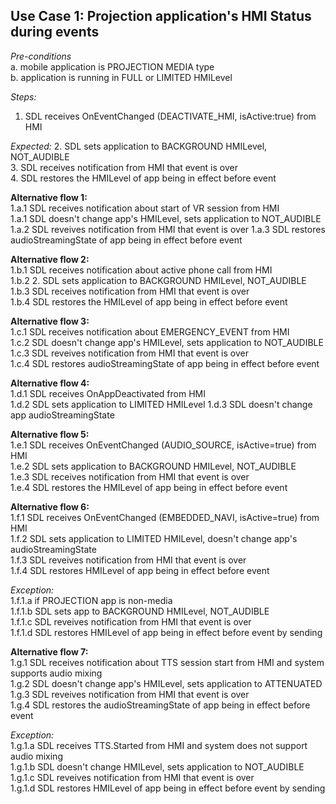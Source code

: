 
## Use Case 1: Projection application's HMI Status during events

_Pre-conditions_  
a. mobile application is PROJECTION MEDIA type  
b. application is running in FULL or LIMITED HMILevel  

_Steps:_
1. SDL receives OnEventChanged (DEACTIVATE_HMI, isActive:true) from HMI

_Expected:_
2. SDL sets application to BACKGROUND HMILevel, NOT_AUDIBLE  
3. SDL receives notification from HMI that event is over  
4. SDL restores the HMILevel of app being in effect before event

**Alternative flow 1:**  
1.a.1 SDL receives notification about start of VR session from HMI  
1.a.1 SDL doesn't change app's HMILevel, sets application to NOT_AUDIBLE  
1.a.2 SDL reveives notification from HMI that event is over 
1.a.3 SDL restores audioStreamingState of app being in effect before event  

**Alternative flow 2:**  
1.b.1 SDL receives notification about active phone call from HMI  
1.b.2 2. SDL sets application to BACKGROUND HMILevel, NOT_AUDIBLE  
1.b.3 SDL receives notification from HMI that event is over  
1.b.4 SDL restores the HMILevel of app being in effect before event

**Alternative flow 3:**  
1.c.1 SDL receives notification about EMERGENCY_EVENT from HMI  
1.c.2 SDL doesn't change app's HMILevel, sets application to NOT_AUDIBLE  
1.c.3 SDL reveives notification from HMI that event is over  
1.c.4 SDL restores audioStreamingState of app being in effect before event 

**Alternative flow 4:**  
1.d.1 SDL receives OnAppDeactivated from HMI  
1.d.2 SDL sets application to LIMITED HMILevel 
1.d.3 SDL doesn't change app audioStreamingState  

**Alternative flow 5:**  
1.e.1 SDL receives OnEventChanged (AUDIO_SOURCE, isActive=true) from HMI  
1.e.2 SDL sets application to BACKGROUND HMILevel, NOT_AUDIBLE  
1.e.3 SDL receives notification from HMI that event is over  
1.e.4 SDL restores the HMILevel of app being in effect before event  

**Alternative flow 6:**  
1.f.1 SDL receives OnEventChanged (EMBEDDED_NAVI, isActive=true) from HMI  
1.f.2 SDL sets application to LIMITED HMILevel, doesn't change app's audioStreamingState  
1.f.3 SDL reveives notification from HMI that event is over  
1.f.4 SDL restores HMILevel of app being in effect before event 

_Exception:_  
1.f.1.a if PROJECTION app is non-media  
1.f.1.b SDL sets app to BACKGROUND HMILevel, NOT_AUDIBLE   
1.f.1.c SDL reveives notification from HMI that event is over  
1.f.1.d SDL restores HMILevel of app being in effect before event by sending 

**Alternative flow 7:**  
1.g.1 SDL receives notification about TTS session start from HMI and system supports audio mixing  
1.g.2 SDL doesn't change app's HMILevel, sets application to ATTENUATED  
1.g.3 SDL reveives notification from HMI that event is over  
1.g.4 SDL restores the audioStreamingState of app being in effect before event 

_Exception:_  
1.g.1.a SDL receives TTS.Started from HMI and system does not support audio mixing  
1.g.1.b SDL doesn't change HMILevel, sets application to NOT_AUDIBLE   
1.g.1.c SDL reveives notification from HMI that event is over  
1.g.1.d SDL restores HMILevel of app being in effect before event by sending 